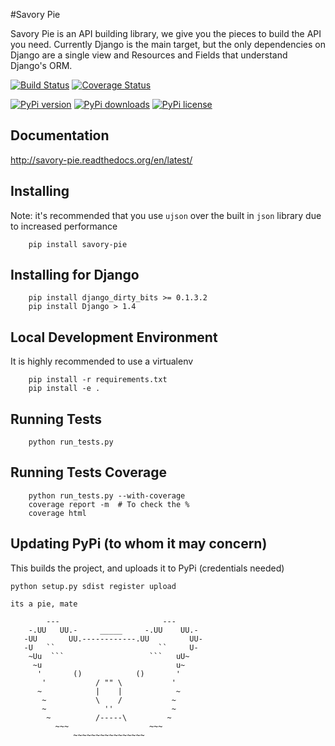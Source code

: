 #Savory Pie

Savory Pie is an API building library, we give you the pieces to build the API
you need. Currently Django is the main target, but the only dependencies on
Django are a single view and Resources and Fields that understand Django's ORM.


[![Build Status](https://travis-ci.org/RueLaLa/savory-pie.svg?branch=master)](https://travis-ci.org/RueLaLa/savory-pie) 
[![Coverage Status](https://img.shields.io/coveralls/RueLaLa/savory-pie.svg)](https://coveralls.io/r/RueLaLa/savory-pie?branch=master)

[![PyPi version](https://pypip.in/v/savory-pie/badge.png)](https://crate.io/packages/savory-pie/)
[![PyPi downloads](https://pypip.in/d/savory-pie/badge.png)](https://crate.io/packages/savory-pie/)
[![PyPi license](https://pypip.in/license/savory-pie/badge.png)](https://pypi.python.org/pypi/savory-pie/)

Documentation
-----
http://savory-pie.readthedocs.org/en/latest/


Installing
----
Note: it's recommended that you use `ujson` over the built in `json` library due to increased performance
```
    pip install savory-pie
```

Installing for Django
-----
```
    pip install django_dirty_bits >= 0.1.3.2
    pip install Django > 1.4
```

Local Development Environment
-----
It is highly recommended to use a virtualenv
```
    pip install -r requirements.txt
    pip install -e .
```


Running Tests
-----
```
    python run_tests.py
```

Running Tests Coverage
-----
```
    python run_tests.py --with-coverage
    coverage report -m  # To check the %
    coverage html
```

Updating PyPi (to whom it may concern)
-----
This builds the project, and uploads it to PyPi (credentials needed)
```
python setup.py sdist register upload
```

```
its a pie, mate

        ---                       ---
    -.UU   UU.-     _____     -.UU    UU.-
   -UU       UU.------------.UU         UU-
   -U   ``                       ``     U-
    ~Uu  ```                   ```   uU~
     ~u                              u~
      '       ()            ()       '
       '           / "" \           '
      ~            |    |            ~
       ~           \    /           ~
       ~             ''             ~
        ~          /-----\         ~
          ~~~                  ~~~
              ~~~~~~~~~~~~~~~~
```

